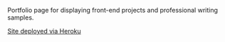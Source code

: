 Portfolio page for displaying front-end projects and professional writing samples.

[Site deployed via Heroku](href="araedavis.herokuapp.com/)
